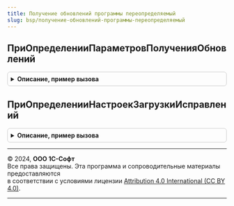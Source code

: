 ```yaml
---
title: Получение обновлений программы переопределяемый
slug: bsp/получение-обновлений-программы-переопределяемый
---
```



## ПриОпределенииПараметровПолученияОбновлений
<details style="margin: 1em 0; padding: 0.5em; border: 1px solid #ccc; border-radius: 6px;">

<summary style="font-weight: bold; cursor: pointer;">Описание, пример вызова</summary>

```bsl

// Определяет параметры функциональности получения обновлений программы.
//
// Параметры:
//  ПараметрыПолученияОбновлений - Структура - параметры получения обновлений:
//    * ПолучатьОбновленияКонфигурации - Булево - задействовать функциональность получения обновлений конфигурации в
//        сценарии рабочего обновления программы. В сценариях перехода на новую редакцию конфигурации или новую
//        конфигурацию получение обновления конфигурации используется всегда.
//        Значение параметра по умолчанию - Истина.
//    * ПолучатьИсправления - Булево - задействовать функциональность получения исправлений конфигурации.
//        Значение параметра по умолчанию - Истина.
//    * ПолучатьОбновленияПлатформы - Булево - задействовать функциональность получения обновлений платформы в
//        сценарии рабочего обновления программы.
//    * ВыбиратьКаталогСохраненияДистрибутиваПлатформы - Булево - предлагать в не базовой версии конфигурации сохранять
//        дистрибутив платформы 1С:Предприятие в каталог на диске или локальной сети. В базовой версии настройка не
//        используется, дистрибутив платформы 1С:Предприятие сохраняется в каталог по умолчанию.
//        Значение параметра по умолчанию - Истина.
//
//@skip-warning
Процедура ПриОпределенииПараметровПолученияОбновлений(ПараметрыПолученияОбновлений) Экспорт
```

Пример вызова
```bsl
ПолучениеОбновленийПрограммыПереопределяемый.ПриОпределенииПараметровПолученияОбновлений(ПараметрыПолученияОбновлений) 
```
</details>

## ПриОпределенииНастроекЗагрузкиИсправлений
<details style="margin: 1em 0; padding: 0.5em; border: 1px solid #ccc; border-radius: 6px;">

<summary style="font-weight: bold; cursor: pointer;">Описание, пример вызова</summary>

```bsl

// Переопределяет параметры загружаемых и устанавливаемых исправлений (патчей).
//
// Параметры:
//  Настройки - Структура:
//    * ОтключитьНапоминания - Булево - Истина, если необходимо отключить создание задачи по включению автоматической
//        загрузки исправлений в подсистеме БСП.ТекущиеДела и не показывать оповещение пользователю при старте системы,
//        если подсистема БСП.ТекущиеДела отсутствует в конфигурации.
//    * Подсистемы - Массив из Структура - список программ, исправления которых необходимо загружать и устанавливать:
//        ** ИмяПодсистемы - Строка - имя подсистемы, например, "ИнтернетПоддержкиПользователей".
//        ** ИдентификаторИнтернетПоддержки - Строка - имя программы в сервисах Интернет-поддержки.
//        ** Версия - Строка - версия программы в формате из 4-х цифр, например, "2.1.3.1".
//
//@skip-warning
Процедура ПриОпределенииНастроекЗагрузкиИсправлений(Настройки) Экспорт
```

Пример вызова
```bsl
ПолучениеОбновленийПрограммыПереопределяемый.ПриОпределенииНастроекЗагрузкиИсправлений(Настройки) 
```
</details>

---

© 2024, **ООО 1С-Софт**  
Все права защищены. Эта программа и сопроводительные материалы предоставляются  
в соответствии с условиями лицензии [Attribution 4.0 International (CC BY 4.0)](https://creativecommons.org/licenses/by/4.0/legalcode).

---
